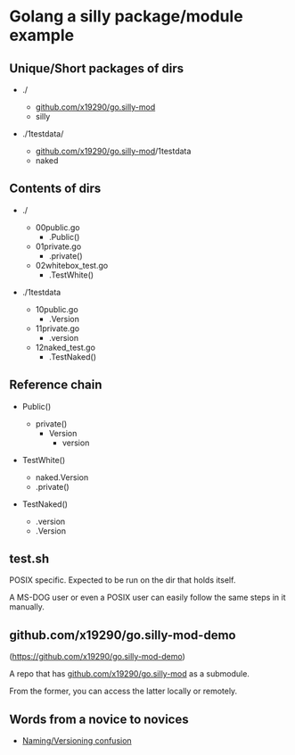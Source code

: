 # Golang a silly package/module example

## Unique/Short packages of dirs

- ./
  - [github.com/x19290/go.silly-mod](
    https://github.com/x19290/go.silly-mod
    )
  - silly

- ./1testdata/
  - [github.com/x19290/go.silly-mod](
    https://github.com/x19290/go.silly-mod
    )/1testdata
  - naked

## Contents of dirs

- ./
  - 00public.go
    - .Public()
  - 01private.go
    - .private()
  - 02whitebox_test.go
    - .TestWhite()

- ./1testdata
  - 10public.go
    - .Version
  - 11private.go
    - .version
  - 12naked_test.go
    - .TestNaked()

## Reference chain

  - Public()
    - private()
      - Version
        - version

  - TestWhite()
    - naked.Version
    - .private()

  - TestNaked()
    - .version
    - .Version

## test.sh

POSIX specific.
Expected to be run on the dir that holds itself.

A MS-DOG user or even a POSIX user
can easily follow the same steps in it manually.

## github.com/x19290/go.silly-mod-demo
(https://github.com/x19290/go.silly-mod-demo)

A repo that has [github.com/x19290/go.silly-mod](
  https://github.com/x19290/go.silly-mod
  ) as a submodule.

From the former, you can access the latter locally or remotely.

## Words from a novice to novices

- [Naming/Versioning confusion](novice2novice/naming-confusion.md)